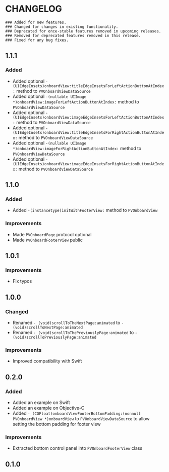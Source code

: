 # CHANGELOG

```
### Added for new features.
### Changed for changes in existing functionality.
### Deprecated for once-stable features removed in upcoming releases.
### Removed for deprecated features removed in this release.
### Fixed for any bug fixes.
```

## 1.1.1
### Added
- Added optional ```-(UIEdgeInsets)onboardView:titleEdgeInsetsForLeftActionButtonAtIndex:``` method to ```PVOnboardViewDataSource```
- Added optional ```-(nullable UIImage *)onboardView:imageForLeftActionButtonAtIndex:``` method to ```PVOnboardViewDataSource```
- Added optional ```-(UIEdgeInsets)onboardView:imageEdgeInsetsForLeftActionButtonAtIndex:``` method to ```PVOnboardViewDataSource```
- Added optional ```-(UIEdgeInsets)onboardView:titleEdgeInsetsForRightActionButtonAtIndex:``` method to ```PVOnboardViewDataSource```
- Added optional ```-(nullable UIImage *)onboardView:imageForRightActionButtonAtIndex:``` method to ```PVOnboardViewDataSource```
- Added optional ```-(UIEdgeInsets)onboardView:imageEdgeInsetsForRightActionButtonAtIndex:``` method to ```PVOnboardViewDataSource```

## 1.1.0
### Added
- Added ```-(instancetype)initWithFooterView:``` method to ```PVOnboardView```

### Improvements
- Made ```PVOnboardPage``` protocol optional
- Made ```PVOnboardFooterView``` public

## 1.0.1

### Improvements
- Fix typos

## 1.0.0

### Changed
- Renamed ```- (void)scrollToTheNextPage:animated``` to ```- (void)scrollToNextPage:animated```
- Renamed ```- (void)scrollToThePreviouslyPage:animated``` to ```- (void)scrollToPreviouslyPage:animated```

### Improvements
- Improved compatibility with Swift

## 0.2.0

### Added
- Added an example on Swift
- Added an example on Objective-C
- Added ```- (CGFloat)onboardViewFooterBottomPadding:(nonnull PVOnboardView *)onboardView``` to ```PVOnboardViewDataSource``` to allow setting the bottom padding for footer view

### Improvements
- Extracted bottom control panel into ```PVOnboardFooterView``` class

## 0.1.0
